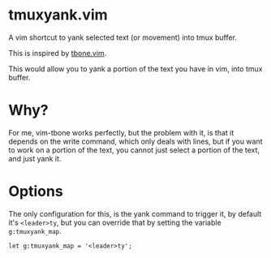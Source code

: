 tmuxyank.vim
============

A vim shortcut to yank selected text (or movement) into tmux buffer.

This is inspired by [tbone.vim](https://github.com/tpope/vim-tbone).

This would allow you to yank a portion of the text you have in vim, into
tmux buffer.

Why?
====

For me, vim-tbone works perfectly, but the problem with it, is that it
depends on the write command, which only deals with lines, but if you
want to work on a portion of the text, you cannot just select a portion
of the text, and just yank it.

Options
=======

The only configuration for this, is the yank command to trigger it, by
default it's `<leader>ty`, but you can override that by setting the
variable `g:tmuxyank_map`.

```vim
let g:tmuxyank_map = '<leader>ty';
```
